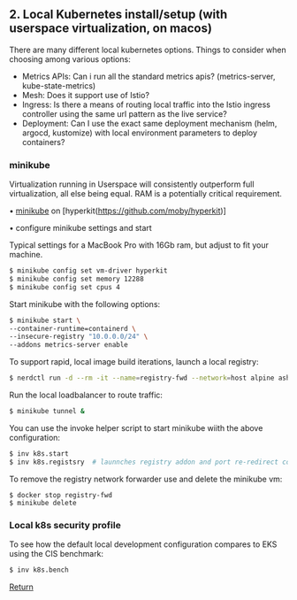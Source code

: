 ## 2. Local Kubernetes install/setup (with userspace virtualization, on macos) 

There are many different local kubernetes options. Things to consider when choosing among various options:  
- Metrics APIs: Can i run all the standard metrics apis? (metrics-server, kube-state-metrics)
- Mesh: Does it support use of Istio?
- Ingress: Is there a means of routing local traffic into the Istio ingress controller using the same url pattern as the live service?
- Deployment: Can I use the exact same deployment mechanism (helm, argocd, kustomize) with local environment parameters to deploy containers?

### minikube

Virtualization running in Userspace will consistently outperform full virtualization, all else being equal. RAM is a potentially critical requirement.  

• [minikube](https://minikube.sigs.k8s.io) on [hyperkit(https://github.com/moby/hyperkit)]  

• configure minikube settings and start  

Typical settings for a MacBook Pro with 16Gb ram, but adjust to fit your machine.  

```bash
$ minikube config set vm-driver hyperkit
$ minikube config set memory 12288
$ minikube config set cpus 4
```

Start minikube with the following options:  
```bash
$ minikube start \
--container-runtime=containerd \
--insecure-registry "10.0.0.0/24" \
--addons metrics-server enable
```

To support rapid, local image build iterations, launch a local registry:  
```bash
$ nerdctl run -d --rm -it --name=registry-fwd --network=host alpine ash -c \"apk add socat && socat TCP-LISTEN:5000,reuseaddr,fork TCP:$(minikube ip):5000\"
```

Run the local loadbalancer to route traffic:  
```bash
$ minikube tunnel &
```

You can use the invoke helper script to start minikube wiith the above configuration:  
```bash
$ inv k8s.start
$ inv k8s.registsry  # launnches registry addon and port re-redirect container
```

To remove the registry network forwarder use and delete the minikube vm:
```
$ docker stop registry-fwd
$ minikube delete
```

### Local k8s security profile

To see how the default local development configuration compares to EKS using the CIS benchmark:  
```bash
$ inv k8s.bench
```

[Return](../README.md)
